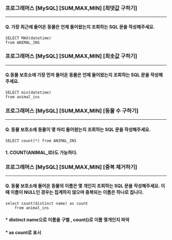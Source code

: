 
### 프로그래머스 [MySQL] [SUM,MAX,MIN] [최댓값 구하기]
---
#### Q. 가장 최근에 들어온 동물은 언제 들어왔는지 조회하는 SQL 문을 작성해주세요.

```
SELECT MAX(datetime)
from ANIMAL_INS
```


### 프로그래머스 [MySQL] [SUM,MAX,MIN] [최솟값 구하기]
---
#### Q.동물 보호소에 가장 먼저 들어온 동물은 언제 들어왔는지 조회하는 SQL 문을 작성해주세요.

```
SELECT min(datetime)
from animal_ins
```


### 프로그래머스 [MySQL] [SUM,MAX,MIN] [동물 수 구하기]
---
#### Q. 동물 보호소에 동물이 몇 마리 들어왔는지 조회하는 SQL 문을 작성해주세요.

```
SELECT count(*) from ANIMAL_INS
```

#### 1. COUNT(ANIMAL_ID)도 가능하다.


### 프로그래머스 [MySQL] [SUM,MAX,MIN] [중복 제거하기]
---
#### Q. 동물 보호소에 들어온 동물의 이름은 몇 개인지 조회하는 SQL 문을 작성해주세요. 이때 이름이 NULL인 경우는 집계하지 않으며 중복되는 이름은 하나로 칩니다.

```
select count(distinct name) as count
    from animal_ins
```

#### * distinct name으로 이름을 구별 , count()로 이름 몇개인지 파악
#### * as count로 표시
